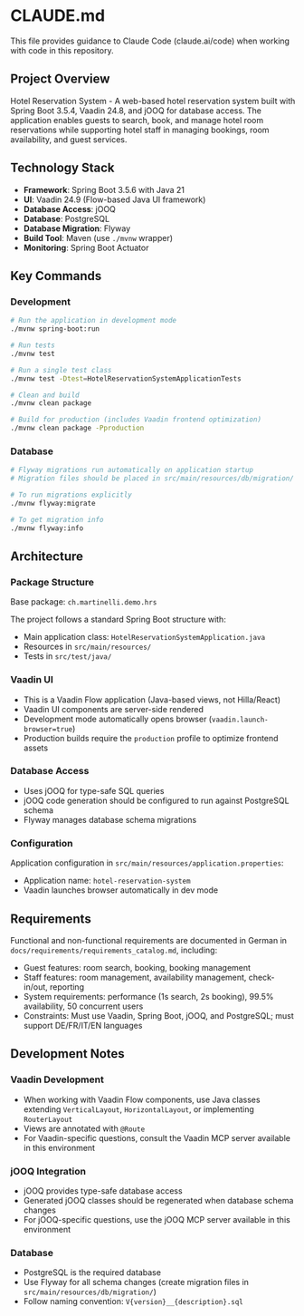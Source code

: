 # CLAUDE.md

This file provides guidance to Claude Code (claude.ai/code) when working with code in this repository.

## Project Overview

Hotel Reservation System - A web-based hotel reservation system built with Spring Boot 3.5.4, Vaadin 24.8, and jOOQ for database access. The application enables guests to search, book, and manage hotel room reservations while supporting hotel staff in managing bookings, room availability, and guest services.

## Technology Stack

- **Framework**: Spring Boot 3.5.6 with Java 21
- **UI**: Vaadin 24.9 (Flow-based Java UI framework)
- **Database Access**: jOOQ
- **Database**: PostgreSQL 
- **Database Migration**: Flyway
- **Build Tool**: Maven (use `./mvnw` wrapper)
- **Monitoring**: Spring Boot Actuator

## Key Commands

### Development
```bash
# Run the application in development mode
./mvnw spring-boot:run

# Run tests
./mvnw test

# Run a single test class
./mvnw test -Dtest=HotelReservationSystemApplicationTests

# Clean and build
./mvnw clean package

# Build for production (includes Vaadin frontend optimization)
./mvnw clean package -Pproduction
```

### Database
```bash
# Flyway migrations run automatically on application startup
# Migration files should be placed in src/main/resources/db/migration/

# To run migrations explicitly
./mvnw flyway:migrate

# To get migration info
./mvnw flyway:info
```

## Architecture

### Package Structure
Base package: `ch.martinelli.demo.hrs`

The project follows a standard Spring Boot structure with:
- Main application class: `HotelReservationSystemApplication.java`
- Resources in `src/main/resources/`
- Tests in `src/test/java/`

### Vaadin UI
- This is a Vaadin Flow application (Java-based views, not Hilla/React)
- Vaadin UI components are server-side rendered
- Development mode automatically opens browser (`vaadin.launch-browser=true`)
- Production builds require the `production` profile to optimize frontend assets

### Database Access
- Uses jOOQ for type-safe SQL queries
- jOOQ code generation should be configured to run against PostgreSQL schema
- Flyway manages database schema migrations

### Configuration
Application configuration in `src/main/resources/application.properties`:
- Application name: `hotel-reservation-system`
- Vaadin launches browser automatically in dev mode

## Requirements
Functional and non-functional requirements are documented in German in `docs/requirements/requirements_catalog.md`, including:
- Guest features: room search, booking, booking management
- Staff features: room management, availability management, check-in/out, reporting
- System requirements: performance (1s search, 2s booking), 99.5% availability, 50 concurrent users
- Constraints: Must use Vaadin, Spring Boot, jOOQ, and PostgreSQL; must support DE/FR/IT/EN languages

## Development Notes

### Vaadin Development
- When working with Vaadin Flow components, use Java classes extending `VerticalLayout`, `HorizontalLayout`, or implementing `RouterLayout`
- Views are annotated with `@Route`
- For Vaadin-specific questions, consult the Vaadin MCP server available in this environment

### jOOQ Integration
- jOOQ provides type-safe database access
- Generated jOOQ classes should be regenerated when database schema changes
- For jOOQ-specific questions, use the jOOQ MCP server available in this environment

### Database
- PostgreSQL is the required database
- Use Flyway for all schema changes (create migration files in `src/main/resources/db/migration/`)
- Follow naming convention: `V{version}__{description}.sql`